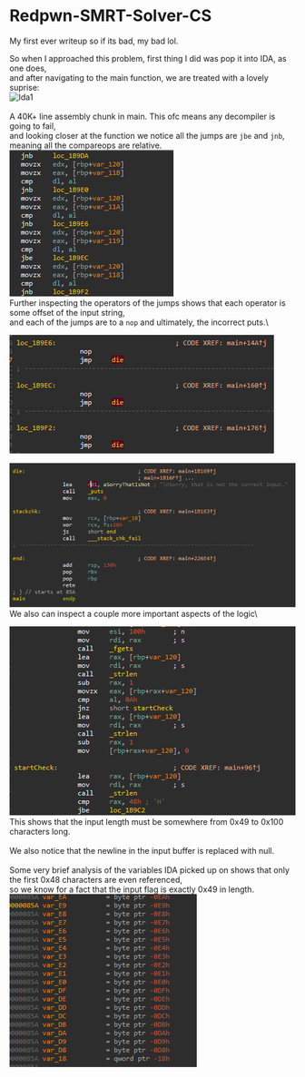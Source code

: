# Redpwn-SMRT-Solver-CS
My first ever writeup so if its bad, my bad lol.

So when I approached this problem, first thing I did was pop it into IDA, as one does,\
and after navigating to the main function, we are treated with a lovely suprise:\
![Ida1](/img/ida1.gif)\
\
A 40K+ line assembly chunk in main. This ofc means any decompiler is going to fail,\
and looking closer at the function we notice all the jumps are `jbe` and `jnb`, meaning all the compareops are relative.\
![Ida2](/img/ida2.png)
\
Further inspecting the operators of the jumps shows that each operator is some offset of the input string,\
and each of the jumps are to a `nop` and ultimately, the incorrect puts.\

![Ida3](/img/ida3.png)

![Ida4](/img/ida4.png)
\
We also can inspect a couple more important aspects of the logic\

![Ida5](/img/ida5.png)
\
This shows that the input length must be somewhere from 0x49 to 0x100 characters long.\
\
We also notice that the newline in the input buffer is replaced with null.\
\
Some very brief analysis of the variables IDA picked up on shows that only the first 0x48 characters are even referenced,\
so we know for a fact that the input flag is exactly 0x49 in length.\
![Ida6](/img/ida6.png)
